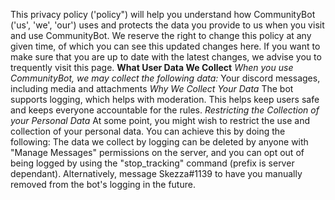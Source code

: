 This privacy policy ('policy") will help you understand how CommunityBot ('us', 'we', 'our') uses and protects the data you provide to us when you visit and use
CommunityBot.
We reserve the right to change this policy at any given time, of which you can see this updated changes here. If you want to make sure that you are up to date with the
latest changes, we advise you to trequently visit this page.
**What User Data We Collect**
_When you use CommunityBot, we may collect the following data:_
Your discord messages, including media and attachments
_Why We Collect Your Data_
The bot supports logging, which helps with moderation. This helps keep users safe and keeps everyone accountable for the rules.
_Restricting the Collection of your Personal Data_
At some point, you might wish to restrict the use and collection of your personal data. You can achieve this by doing the following:
The data we collect by logging can be deleted by anyone with "Manage Messages" permissions on the server, and you can opt out of being logged by using the "stop_tracking" command (prefix is server dependant). Alternatively, message Skezza#1139 to have you manually removed from the bot's logging in the future.
